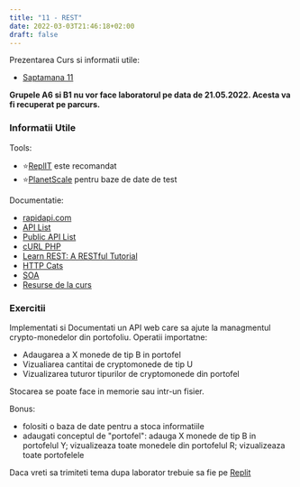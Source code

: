 ```yaml
---
title: "11 - REST"
date: 2022-03-03T21:46:18+02:00
draft: false
---
```


Prezentarea Curs si informatii utile:

* [Saptamana 11](https://profs.info.uaic.ro/~busaco/teach/courses/web/web-film.html#week11)

**Grupele A6 si B1 nu vor face laboratorul pe data de 21.05.2022. Acesta va fi recuperat pe parcurs.**


### Informatii Utile

Tools:


* ⭐[ReplIT](https://replit.com/) este recomandat
* ⭐[PlanetScale](https://planetscale.com/) pentru baze de date de test

Documentatie:

* [rapidapi.com](https://rapidapi.com/collection/list-of-free-apis)
* [API List](https://apilist.fun/)
* [Public API List](https://www.programmableweb.com/apis/directory)
* [cURL PHP](https://www.php.net/manual/en/curl.examples.php)
* [Learn REST: A RESTful Tutorial](https://www.restapitutorial.com/)
* [HTTP Cats](https://http.cat/)
* [SOA](https://www.ibm.com/docs/en/rbd/9.6?topic=overview-service-oriented-architecture-soa)
* [Resurse de la curs](https://profs.info.uaic.ro/~busaco/teach/courses/web/demos/)



### Exercitii

Implementati si Documentati un API web care sa ajute la managmentul crypto-monedelor din portofoliu.
Operatii importatne:

* Adaugarea a X monede de tip B in portofel
* Vizualiarea cantitai de cryptomonede de tip U
* Vizualizarea tuturor tipurilor de cryptomonede din portofel

Stocarea se poate face in memorie sau intr-un fisier.

Bonus:

* folositi o baza de date pentru a stoca informatiile
* adaugati conceptul de "portofel": adauga X monede de tip B in portofelul Y; vizualizeaza toate monedele din portofelul R; vizualizeaza toate portofelele

Daca vreti sa trimiteti tema dupa laborator trebuie sa fie pe [Replit](https://replit.com/)
